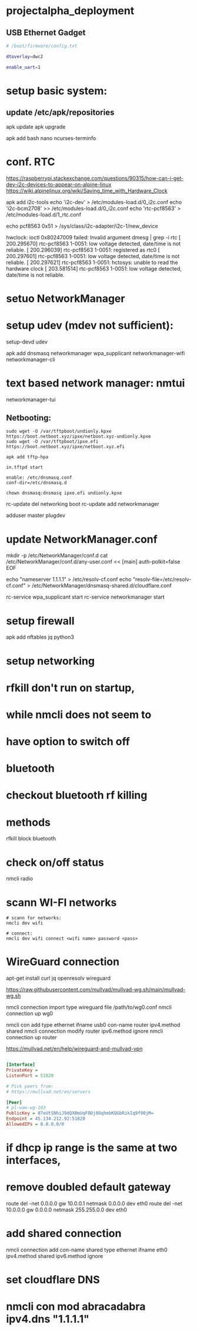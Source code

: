 # projectalpha_deployment

## USB Ethernet Gadget

```bash
# /boot/firmware/config.txt

dtoverlay=dwc2

enable_uart=1
```

# setup basic system: 
## update /etc/apk/repositories
apk update
apk upgrade

apk add bash nano ncurses-terminfo

# conf. RTC
https://raspberrypi.stackexchange.com/questions/90315/how-can-i-get-dev-i2c-devices-to-appear-on-alpine-linux
https://wiki.alpinelinux.org/wiki/Saving_time_with_Hardware_Clock

apk add i2c-tools
echo 'i2c-dev' > /etc/modules-load.d/0_i2c.conf
echo 'i2c-bcm2708' >> /etc/modules-load.d/0_i2c.conf
echo 'rtc-pcf8563' > /etc/modules-load.d/1_rtc.conf

echo pcf8563 0x51 > /sys/class/i2c-adapter/i2c-1/new_device

hwclock: ioctl 0x80247009 failed: Invalid argument
dmesg | grep -i rtc
[  200.295670] rtc-pcf8563 1-0051: low voltage detected, date/time is not reliable.
[  200.296039] rtc-pcf8563 1-0051: registered as rtc0
[  200.297601] rtc-pcf8563 1-0051: low voltage detected, date/time is not reliable.
[  200.297621] rtc-pcf8563 1-0051: hctosys: unable to read the hardware clock
[  203.581514] rtc-pcf8563 1-0051: low voltage detected, date/time is not reliable.

# setuo NetworkManager

# setup udev (mdev not sufficient): 
setup-devd udev

apk add dnsmasq networkmanager wpa_supplicant networkmanager-wifi networkmanager-cli 

# text based network manager: nmtui
networkmanager-tui

## Netbooting: 
```
sudo wget -O /var/tftpboot/undionly.kpxe https://boot.netboot.xyz/ipxe/netboot.xyz-undionly.kpxe
sudo wget -O /var/tftpboot/ipxe.efi https://boot.netboot.xyz/ipxe/netboot.xyz.efi

apk add tftp-hpa

in.tftpd start

enable: /etc/dnsmasq.conf
conf-dir=/etc/dnsmasq.d

chown dnsmasq:dnsmasq ipxe.efi undionly.kpxe

```


rc-update del networking boot
rc-update add networkmanager

adduser master plugdev

# update NetworkManager.conf

mkdir -p /etc/NetworkManager/conf.d
cat /etc/NetworkManager/conf.d/any-user.conf <<
[main]
auth-polkit=false
EOF


echo "nameserver 1.1.1.1" > /etc/resolv-cf.conf
echo "resolv-file=/etc/resolv-cf.conf" > /etc/NetworkManager/dnsmasq-shared.d/cloudflare.conf


rc-service wpa_supplicant start
rc-service networkmanager start


# setup firewall
apk add nftables jq python3


# setup networking

# rfkill don't run on startup,
# while nmcli does not seem to
# have option to switch off
# bluetooth
# checkout bluetooth rf killing
# methods
rfkill block bluetooth


# check on/off status
nmcli radio

# scann WI-FI networks
```
# scann for networks:
nmcli dev wifi

# connect: 
nmcli dev wifi connect <wifi name> password <pass>
```

# WireGuard connection

apt-get install curl jq openresolv wireguard

https://raw.githubusercontent.com/mullvad/mullvad-wg.sh/main/mullvad-wg.sh


nmcli connection import type wireguard file /path/to/wg0.conf
nmcli connection up wg0

nmcli con add type ethernet ifname usb0 con-name router ipv4.method shared
nmcli connection modify router ipv6.method ignore
nmcli connection up router

https://mullvad.net/en/help/wireguard-and-mullvad-vpn

```ini

[Interface]
PrivateKey = 
ListenPort = 51820

# Pick peers from: 
# https://mullvad.net/en/servers

[Peer]
# pl-waw-wg-103 
PublicKey = 07eUtSNhiJ9dQXBmUqFODj0OqhmbKQGbRikIq9f90jM=
Endpoint = 45.134.212.92:51820
AllowedIPs = 0.0.0.0/0


```

# if dhcp ip range is the same at two interfaces,
# remove doubled default gateway
route del -net 0.0.0.0 gw 10.0.0.1 netmask 0.0.0.0 dev eth0
route del -net 10.0.0.0 gw 0.0.0.0 netmask 255.255.0.0 dev eth0

# add shared connection
nmcli connection add con-name shared type ethernet ifname eth0 ipv4.method shared ipv6.method ignore
# set cloudflare DNS
# nmcli con mod abracadabra ipv4.dns "1.1.1.1"


